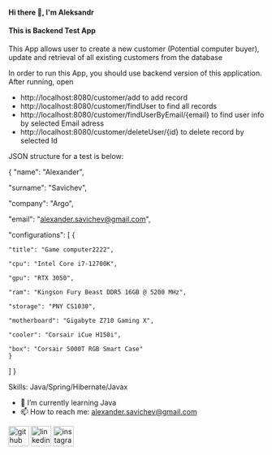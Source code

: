 #### Hi there 👋, I'm Aleksandr
#### This is Backend Test App

This App allows user to create a new customer (Potential computer buyer), update and retrieval of all existing customers from the database

In order to run this App, you should use backend version of this application. After running, open 
 - http://localhost:8080/customer/add to add record
 - http://localhost:8080/customer/findUser to find all records
 - http://localhost:8080/customer/findUserByEmail/{email} to find user info by selected Email adress
 - http://localhost:8080/customer/deleteUser/{id} to delete record by selected Id
 
 JSON structure for a test is below:

 {
  "name": "Alexander",
  
  "surname": "Savichev",
  
  "company": "Argo",
  
  "email": "alexander.savichev@gmail.com",
  
  "configurations": [
      {
      
    "title": "Game computer2222",
    
    "cpu": "Intel Core i7-12700K",
    
    "gpu": "RTX 3050",
    
    "ram": "Kingson Fury Beast DDR5 16GB @ 5200 MHz",
    
    "storage": "PNY CS1030",
    
    "motherboard": "Gigabyte Z710 Gaming X",
    
    "cooler": "Corsair iCue H150i",
    
    "box": "Corsair 5000T RGB Smart Case"
    }
   ]
  }

Skills: Java/Spring/Hibernate/Javax

- 🌱 I’m currently learning Java 
- 📫 How to reach me: alexander.savichev@gmail.com 


[<img src='https://cdn.jsdelivr.net/npm/simple-icons@3.0.1/icons/github.svg' alt='github' height='40'>](https://github.com/https://github.com/AlexanderSavichev)  [<img src='https://cdn.jsdelivr.net/npm/simple-icons@3.0.1/icons/linkedin.svg' alt='linkedin' height='40'>](https://www.linkedin.com/in/https://www.linkedin.com/mwlite/in/aleksandr-savichev-7b3743211/)  [<img src='https://cdn.jsdelivr.net/npm/simple-icons@3.0.1/icons/instagram.svg' alt='instagram' height='40'>](https://www.instagram.com/https://www.instagram.com/aleksander_savichev//)  
